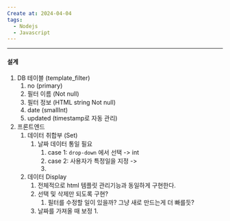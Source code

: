 ```yaml
---
Create at: 2024-04-04
tags:
  - Nodejs
  - Javascript
---
```

---

#### 설계
1. DB 테이블 (template_filter)
	1. no (primary)
	2. 필터  이름 (Not null)
	3. 필터 정보 (HTML string Not null)
	4. date (smallInt)
	5. updated (timestamp로 자동 관리)
3. 프론트엔드
	1.  데이터 취합부 (Set)
		1. 날짜 데이터 통일 필요
			1. case 1: `drop-down` 에서 선택 -> int
			2. case 2: 사용자가 특정일을 지정 -> 
			3. 
	2. 데이터 Display
		1. 전체적으로 html 템플릿 관리기능과 동일하게 구현한다.
		2. 선택 및 삭제만 되도록 구현? 
			1. 필터를 수정할 일이 있을까? 그냥 새로 만드는게 더 빠를듯?
		3. 날짜를 가져올 때 보정
			1. 


